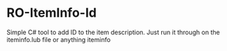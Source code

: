 # RO-ItemInfo-Id
Simple C# tool to add ID to the item description. Just run it through on the iteminfo.lub file or anything iteminfo
